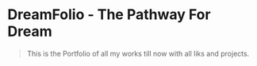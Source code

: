 # DreamFolio - The Pathway For Dream 

> This is the Portfolio of all my works till now with all liks and projects.